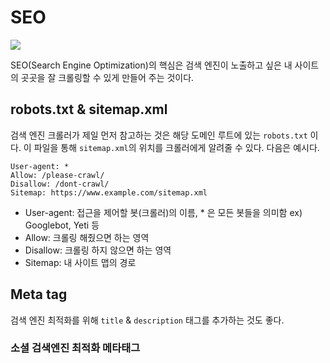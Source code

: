 # SEO

![](https://i4d9k9u7.rocketcdn.me/wp-content/uploads/2019/04/what-is-seo-and-why-you-need-it-1200x565.png)

SEO(Search Engine Optimization)의 핵심은 검색 엔진이 노출하고 싶은 내 사이트의 곳곳을 잘 크롤링할 수 있게 만들어 주는 것이다.

## robots.txt & sitemap.xml

검색 엔진 크롤러가 제일 먼저 참고하는 것은 해당 도메인 루트에 있는 `robots.txt` 이다.
이 파일을 통해 `sitemap.xml`의 위치를 크롤러에게 알려줄 수 있다. 다음은 예시다.

```
User-agent: *
Allow: /please-crawl/
Disallow: /dont-crawl/
Sitemap: https://www.example.com/sitemap.xml
```

- User-agent: 접근을 제어할 봇(크롤러)의 이름, * 은 모든 봇들을 의미함 ex) Googlebot, Yeti 등
- Allow: 크롤링 해줬으면 하는 영역
- Disallow: 크롤링 하지 않으면 하는 영역
- Sitemap: 내 사이트 맵의 경로

## Meta tag

검색 엔진 최적화를 위해 `title` & `description` 태그를 추가하는 것도 좋다.

### 소셜 검색엔진 최적화 메타태그